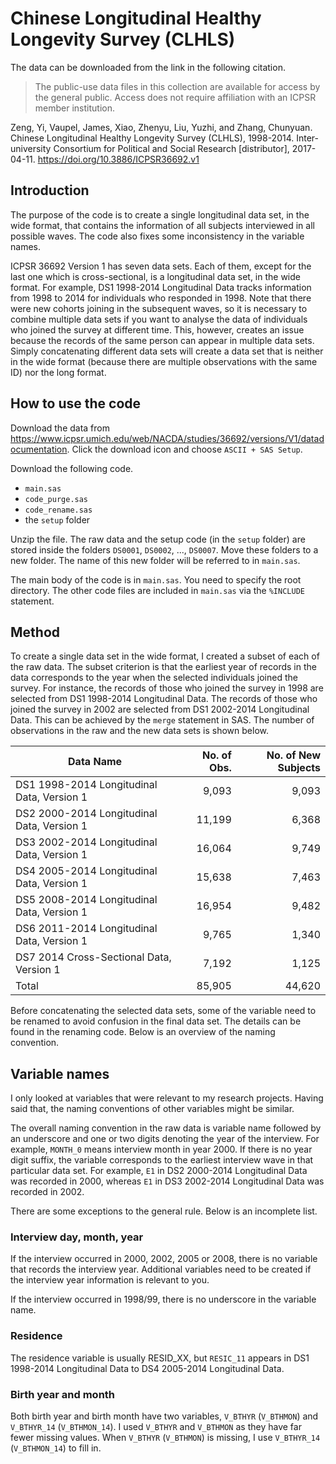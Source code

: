 # Chinese Longitudinal Healthy Longevity Survey (CLHLS)

The data can be downloaded from the link in the following citation. 
> The public-use data files in this collection are available for access by the general public. Access does not require affiliation with an ICPSR member institution.

Zeng, Yi, Vaupel, James, Xiao, Zhenyu, Liu, Yuzhi, and Zhang, Chunyuan. Chinese Longitudinal Healthy Longevity Survey (CLHLS), 1998-2014. Inter-university Consortium for Political and Social Research [distributor], 2017-04-11. https://doi.org/10.3886/ICPSR36692.v1

## Introduction
The purpose of the code is to create a single longitudinal data set, in the wide format, that contains the information of all subjects interviewed in all possible waves. The code also fixes some inconsistency in the variable names. 

ICPSR 36692 Version 1 has seven data sets. Each of them, except for the last one which is cross-sectional, is a longitudinal data set, in the wide format. For example, DS1 1998-2014 Longitudinal Data tracks information from 1998 to 2014 for individuals who responded in 1998. Note that there were new cohorts joining in the subsequent waves, so it is necessary to combine multiple data sets if you want to analyse the data of individuals who joined the survey at different time. This, however, creates an issue because the records of the same person can appear in multiple data sets. Simply concatenating different data sets will create a data set that is neither in the wide format (because there are multiple observations with the same ID) nor the long format. 

## How to use the code
Download the data from https://www.icpsr.umich.edu/web/NACDA/studies/36692/versions/V1/datadocumentation. Click the download icon and choose `ASCII + SAS Setup`.

Download the following code.
* `main.sas`
* `code_purge.sas`
* `code_rename.sas`
* the `setup` folder

Unzip the file. The raw data and the setup code (in the `setup` folder) are stored inside the folders `DS0001`, `DS0002`, ..., `DS0007`. Move these folders to a new folder. The name of this new folder will be referred to in `main.sas`.

The main body of the code is in `main.sas`. You need to specify the root directory. The other code files are included in `main.sas` via the `%INCLUDE` statement. 

## Method
To create a single data set in the wide format, I created a subset of each of the raw data. The subset criterion is that the earliest year of records in the data corresponds to the year when the selected individuals joined the survey. For instance, the records of those who joined the survey in 1998 are selected from DS1 1998-2014 Longitudinal Data. The records of those who joined the survey in 2002 are selected from DS1 2002-2014 Longitudinal Data. This can be achieved by the `merge` statement in SAS. The number of observations in the raw and the new data sets is shown below.

| Data Name                                    | No. of Obs.        | No. of New Subjects                     |
|----------------------------------------------|-------------------:|----------------------------------------:|
| DS1 1998-2014 Longitudinal Data, Version   1 |             9,093  |                                  9,093  |
| DS2 2000-2014 Longitudinal Data, Version   1 |          11,199    |                                  6,368  |
| DS3 2002-2014 Longitudinal Data, Version   1 |          16,064    |                                  9,749  |
| DS4 2005-2014 Longitudinal Data, Version   1 |          15,638    |                                  7,463  |
| DS5 2008-2014 Longitudinal Data, Version   1 |          16,954    |                                  9,482  |
| DS6 2011-2014 Longitudinal Data, Version   1 |             9,765  |                                  1,340  |
| DS7 2014 Cross-Sectional Data, Version 1     |             7,192  |                                  1,125  |
| Total                                        |          85,905    |                                44,620   |

Before concatenating the selected data sets, some of the variable need to be renamed to avoid confusion in the final data set. The details can be found in the renaming code. Below is an overview of the naming convention.

## Variable names
I only looked at variables that were relevant to my research projects. Having said that, the naming conventions of other variables might be similar.

The overall naming convention in the raw data is variable name followed by an underscore and one or two digits denoting the year of the interview. For example, `MONTH_0` means interview month in year 2000. If there is no year digit suffix, the variable corresponds to the earliest interview wave in that particular data set. For example, `E1` in DS2 2000-2014 Longitudinal Data was recorded in 2000, whereas `E1` in DS3 2002-2014 Longitudinal Data was recorded in 2002. 

There are some exceptions to the general rule. Below is an incomplete list. 

### Interview day, month, year
If the interview occurred in 2000, 2002, 2005 or 2008, there is no variable that records the interview year. Additional variables need to be created if the interview year information is relevant to you. 

If the interview occurred in 1998/99, there is no underscore in the variable name. 

### Residence
The residence variable is usually RESID_XX, but `RESIC_11` appears in DS1 1998-2014 Longitudinal Data to DS4 2005-2014 Longitudinal Data.

### Birth year and month
Both birth year and birth month have two variables, `V_BTHYR` (`V_BTHMON`) and `V_BTHYR_14` (`V_BTHMON_14`). I used `V_BTHYR` and `V_BTHMON` as they have far fewer missing values. When `V_BTHYR` (`V_BTHMON`) is missing, I use `V_BTHYR_14` (`V_BTHMON_14`) to fill in. 
